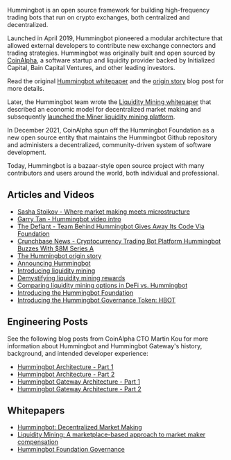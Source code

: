Hummingbot is an open source framework for building high-frequency trading bots that run on crypto exchanges, both centralized and decentralized.

Launched in April 2019, Hummingbot pioneered a modular architecture that allowed external developers to contribute new exchange connectors and trading strategies. Hummingbot was originally built and open sourced by [CoinAlpha](https://coinalpha.com), a software startup and liquidity provider backed by Initialized Capital, Bain Capital Ventures, and other leading investors.

Read the original [Hummingbot whitepaper](/hummingbot.pdf) and the [origin story](../blog/posts/hummingbot-is-live/index.md) blog post for more details.

Later, the Hummingbot team wrote the [Liquidity Mining whitepaper](/liquidity-mining.pdf) that described an economic model for decentralized market making and subsequently [launched the Miner liquidity mining platform](../blog/posts/liquidity-mining-launch/index.md).

In December 2021, CoinAlpha spun off the Hummingbot Foundation as a new open source entity that maintains the Hummingbot Github repository and administers a decentralized, community-driven system of software development.

Today, Hummingbot is a bazaar-style open source project with many contributors and users around the world, both individual and professional.

## Articles and Videos

* [Sasha Stoikov - Where market making meets microstructure](https://youtu.be/S7eig5VXFpY?t=2439)
* [Garry Tan - Hummingbot video intro](https://www.youtube.com/watch?v=S2sSf2EBeOM)
* [The Defiant - Team Behind Hummingbot Gives Away Its Code Via Foundation](https://thedefiant.io/coin-alpha-hummingbot-foundation/)
* [Crunchbase News - Cryptocurrency Trading Bot Platform Hummingbot Buzzes With $8M Series A](https://news.crunchbase.com/fintech-ecommerce/cryptocurrency-trading-bot-platform-hummingbot-buzzes-with-8m-series-a/)
* [The Hummingbot origin story](../blog/posts/hummingbot-is-live/index.md)
* [Announcing Hummingbot](../blog/posts/hummingbot-is-live/index.md)
* [Introducing liquidity mining](../blog/posts/liquidity-mining-launch/index.md)
* [Demystifying liquidity mining rewards](../academy-content/posts/demystifying-liquidity-mining-rewards/index.md)
* [Comparing liquidity mining options in DeFi vs. Hummingbot](../academy-content/posts/liquidity-mining-in-hummingbot-vs-defi/index.md)
* [Introducing the Hummingbot Foundation](../blog/posts/introducing-the-hummingbot-foundation/index.md)
* [Introducing the Hummingbot Governance Token: HBOT](../blog/posts/introducing-the-hummingbot-governance-token-hbot/index.md)

## Engineering Posts

See the following blog posts from CoinAlpha CTO Martin Kou for more information about Hummingbot and Hummingbot Gateway's history, background, and intended developer experience:

* [Hummingbot Architecture - Part 1](../academy-content/posts/hummingbot-architecture-part-1/index.md)
* [Hummingbot Architecture - Part 2](../academy-content/posts/hummingbot-architecture-part-2/index.md)
* [Hummingbot Gateway Architecture - Part 1](../academy-content/posts/hummingbot-gateway-architecture-part-1/index.md)
* [Hummingbot Gateway Architecture - Part 2](../academy-content/posts/hummingbot-gateway-architecture-part-2/index.md)

## Whitepapers

* [Hummingbot: Decentralized Market Making](../hummingbot.pdf)
* [Liquidity Mining: A marketplace-based approach to market maker compensation](../liquidity-mining.pdf)
* [Hummingbot Foundation Governance](../governance/index.md)

